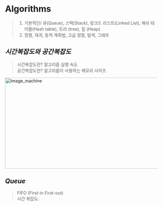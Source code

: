 Algorithms
=============  
> 01. 기본적인/ 큐(Queue), 스택(Stack), 링크드 리스트(Linked List), 해쉬 테이블(Hash table), 트리 (tree), 힙 (Heap)
> 02. 정렬, 재귀, 동적 계획법, 고급 정렬, 탐색, 그래프  

*시간복잡도와 공간복잡도*
-------------  
> 시간복잡도란? 알고리즘 실행 속도  
> 공간복잡도란? 알고리즘이 사용하는 메모리 사이즈  

<img src="https://user-images.githubusercontent.com/66001539/119220823-5343c100-bb27-11eb-97e8-24666376c8ec.png" width="600px" height="300px" title="px(픽셀) 크기 설정" alt="Image_machine"></img>

*Queue*
-------------  
> FIFO (First-in First-out)  
> 시간 복잡도:
